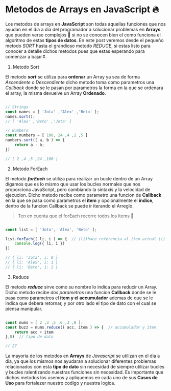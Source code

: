 ﻿<Tags>
  <Badge title="HTML" tag="html"/>
  <Badge title="JavaScript" tag="javascript"/>
</Tags>

# Metodos de Arrays en JavaScript 🔥

<Author text="Updated: March 21, 24">

Los metodos de arrays en **JavaScript** son todas aquellas funciones que nos ayudan en el dia a dia del programador a solucionar problemas en **Arrays** que pueden verse complejos 💢 si no se conocen bien el como funciona el algoritmo de estas **tipos de datos**. En este post veremos desde el pequeño metodo *SORT* hasta el grandioso metodo *REDUCE*, si estas listo para conocer a detalle dichos metodos pues que estas esperando para comenzar a bajar ⏬.

1. Metodo Sort

El metodo ***sort*** se utiliza para **ordenar** un Array ya sea de forma *Ascendente o Descendiente* dicho metodo toma como parametros una *Callback* donde se le pasan por parametros la forma en la que se ordenara el array, la misma devuelve un Array **Ordenado**.

``` javascript

// Strings
const names = [ 'Jota' ,'Alex' ,'Beto' ];
names.sort();
// [ 'Alex' ,'Beto' ,'Jota' ]

// Numbers
const numbers = [ 100, 24 ,4 ,2 ,5 ]
numbers.sort(( a, b ) => {
	return a - b;
})

// [ 2 ,4 ,5 ,24 ,100 ]

```

2. Metodo ForEach

El metodo ***forEach*** se utiliza para realizar un bucle dentro de un Array digamos que es lo mismo que usar los bucles normales que nos proporciona JavaScript, pero cambiando la sintaxis y la velocidad de ejecucion. Dicho metodo recibe como parametro una funcion de **Callback** en la que se pasa como parametros el **item** y opcionalmente el **indice**, dentro de la funcion Callback se puede ir iterando el Arreglo.

> Ten en cuenta que el forEach recorre todos los items 🔂

``` javascript

const list = [ 'Jota', 'Alex', 'Beto' ];

list.forEach(( li, i ) => {  // (li)hace referencia al item actual (i) al indice actual
	console.log({ li, i })
})

// { li: 'Jota', i: 0 }
// { li: 'Alex', i: 1 }
// { li: 'Beto', i: 2 }

```

3. Reduce

El metodo ***reduce*** sirve como su nombre lo indica para reducir un Array. Dicho metodo recibe *dos parametros* una funcion **Callback** donde se le pasa como parametros el **item y el accumulador** ademas de que se le indica que debera retornar, y por otro lado el tipo de dato con el cual se piensa manipular.

``` javascript

const nums = [ 2 ,3 ,5 ,6 ,3 ,8 ];
const buzz = nums.reduce(( acc, item ) => {  // accumulador y item
	return acc + item
},0)  // tipo de dato

// 27

```

La mayoria de los metodos en **Arrays** de *Javascript* se utilizan en el dia a dia, ya que los mismos nos ayudaran a solucionar diferentes problemas relacionados con esta **tipo de dato** sin necesidad de siempre utilizar bucles y bucles ralentizando nuestras funciones sin necesidad. Es importante que dichos metodos los usemos y apliquemos en cada uno de sus **Casos de Uso** para fortalezer nuestro codigo y nuestra logica.
